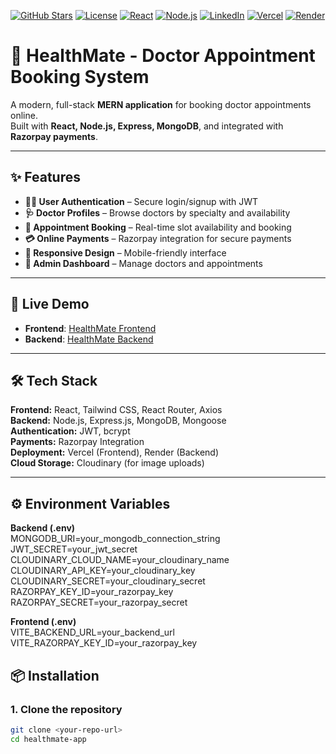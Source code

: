 [![GitHub Stars](https://img.shields.io/github/stars/ashwindumane/HealthMate-Doctor-Appointment-Booking-System?style=social)](https://github.com/ashwindumane/HealthMate-Doctor-Appointment-Booking-System)
[![License](https://img.shields.io/badge/license-MIT-blue.svg)](https://opensource.org/licenses/MIT)
[![React](https://img.shields.io/badge/react-%2320232a.svg?style=for-the-badge&logo=react&logoColor=%2361DAFB)](https://reactjs.org/)
[![Node.js](https://img.shields.io/badge/node.js-6DA55F?style=for-the-badge&logo=node.js&logoColor=white)](https://nodejs.org/)
[![LinkedIn](https://img.shields.io/badge/linkedin-%230077B5.svg?style=for-the-badge&logo=linkedin&logoColor=white)](https://www.linkedin.com/in/ashwindumane/)
[![Vercel](https://img.shields.io/badge/vercel-%23000000.svg?style=for-the-badge&logo=vercel&logoColor=white)](https://healthmate-doctor-appointment-booking-system-6qtn4njj8.vercel.app/)
[![Render](https://img.shields.io/badge/render-%46E3B7.svg?style=for-the-badge&logo=render&logoColor=white)](https://healthmate-doctor-appointment-booking.onrender.com/)

# 🏥 HealthMate - Doctor Appointment Booking System

A modern, full-stack **MERN application** for booking doctor appointments online.  
Built with **React, Node.js, Express, MongoDB**, and integrated with **Razorpay payments**.

---

## ✨ Features
- **👨‍💼 User Authentication** – Secure login/signup with JWT  
- **🩺 Doctor Profiles** – Browse doctors by specialty and availability  
- **📅 Appointment Booking** – Real-time slot availability and booking  
- **💳 Online Payments** – Razorpay integration for secure payments  
- **📱 Responsive Design** – Mobile-friendly interface  
- **🔐 Admin Dashboard** – Manage doctors and appointments  

---

## 🚀 Live Demo
- **Frontend**: [HealthMate Frontend](https://healthmate-doctor-appointment-booki.vercel.app/)  
- **Backend**: [HealthMate Backend](https://healthmate-doctor-appointment-booking.onrender.com/)  

---

## 🛠️ Tech Stack

**Frontend:** React, Tailwind CSS, React Router, Axios  
**Backend:** Node.js, Express.js, MongoDB, Mongoose  
**Authentication:** JWT, bcrypt  
**Payments:** Razorpay Integration  
**Deployment:** Vercel (Frontend), Render (Backend)  
**Cloud Storage:** Cloudinary (for image uploads)  

---
## ⚙️ Environment Variables
**Backend (.env)**  
MONGODB_URI=your_mongodb_connection_string  
JWT_SECRET=your_jwt_secret  
CLOUDINARY_CLOUD_NAME=your_cloudinary_name  
CLOUDINARY_API_KEY=your_cloudinary_key  
CLOUDINARY_SECRET=your_cloudinary_secret  
RAZORPAY_KEY_ID=your_razorpay_key  
RAZORPAY_SECRET=your_razorpay_secret  

**Frontend (.env)**  
VITE_BACKEND_URL=your_backend_url  
VITE_RAZORPAY_KEY_ID=your_razorpay_key  

## 📦 Installation

### 1. Clone the repository
```bash
git clone <your-repo-url>
cd healthmate-app
